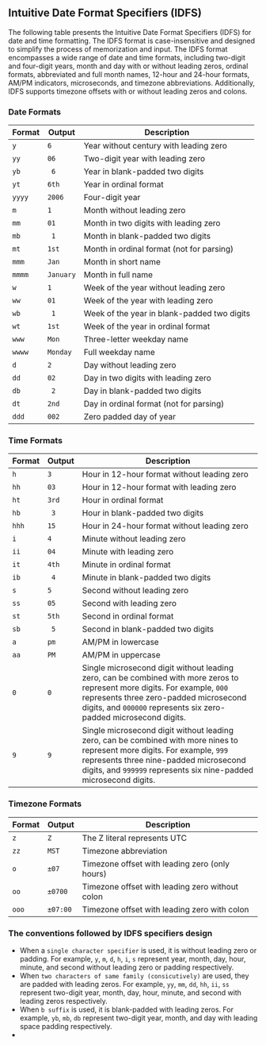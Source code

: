 
## Intuitive Date Format Specifiers (IDFS)

The following table presents the Intuitive Date Format Specifiers (IDFS) for date and time formatting. The IDFS format is case-insensitive and designed to simplify the process of memorization and input. The IDFS format encompasses a wide range of date and time formats, including two-digit and four-digit years, month and day with or without leading zeros, ordinal formats, abbreviated and full month names, 12-hour and 24-hour formats, AM/PM indicators, microseconds, and timezone abbreviations. Additionally, IDFS supports timezone offsets with or without leading zeros and colons.

### Date Formats

| Format | Output   | Description                                   |
| ------ | -------- | --------------------------------------------- |
| `y`    | `6`      | Year without century with leading zero        |
| `yy`   | `06`     | Two-digit year with leading zero              |
| `yb`   | ` 6`     | Year in blank-padded two digits               |
| `yt`   | `6th`    | Year in ordinal format                        |
| `yyyy` | `2006`   | Four-digit year                               |
| `m`    | `1`      | Month without leading zero                    |
| `mm`   | `01`     | Month in two digits with leading zero         |
| `mb`   | ` 1`     | Month in blank-padded two digits              |
| `mt`   | `1st`    | Month in ordinal format (not for parsing)     |
| `mmm`  | `Jan`    | Month in short name                           |
| `mmmm` | `January`| Month in full name                            |
| `w`    | `1`      | Week of the year without leading zero         |
| `ww`   | `01`     | Week of the year with leading zero            |
| `wb`   | ` 1`     | Week of the year in blank-padded two digits   |
| `wt`   | `1st`    | Week of the year in ordinal format            |
| `www`  | `Mon`    | Three-letter weekday name                     |
| `wwww` | `Monday` | Full weekday name                             |
| `d`    | `2`      | Day without leading zero                      |
| `dd`   | `02`     | Day in two digits with leading zero           |
| `db`   | ` 2`      | Day in blank-padded two digits               |
| `dt`   | `2nd`    | Day in ordinal format (not for parsing)       |
| `ddd`  | `002`    | Zero padded day of year                       |

### Time Formats

| Format | Output | Description                                      |
| ------ | ------ | ------------------------------------------------ |
| `h`    | `3`    | Hour in 12-hour format without leading zero      |
| `hh`   | `03`   | Hour in 12-hour format with leading zero         |
| `ht`   | `3rd`  | Hour in ordinal format                           |
| `hb`   | ` 3`   | Hour in blank-padded two digits                  |
| `hhh`  | `15`   | Hour in 24-hour format without leading zero      |
| `i`    | `4`    | Minute without leading zero                      |
| `ii`   | `04`   | Minute with leading zero                         |
| `it`   | `4th`  | Minute in ordinal format                         |
| `ib`   | ` 4`   | Minute in blank-padded two digits                |
| `s`    | `5`    | Second without leading zero                      |
| `ss`   | `05`   | Second with leading zero                         |
| `st`   | `5th`  | Second in ordinal format                         |
| `sb`   | ` 5`   | Second in blank-padded two digits                |
| `a`    | `pm`   | AM/PM in lowercase                               |
| `aa`   | `PM`   | AM/PM in uppercase                               |
| `0`    | `0`    | Single microsecond digit without leading zero, can be combined with more zeros to represent more digits. For example, `000` represents three zero-padded microsecond digits, and `000000` represents six zero-padded microsecond digits. |
| `9`    | `9`    | Single microsecond digit without leading zero, can be combined with more nines to represent more digits. For example, `999` represents three nine-padded microsecond digits, and `999999` represents six nine-padded microsecond digits. |

### Timezone Formats

| Format | Output  | Description                                        |
| ------ | ------- | -------------------------------------------------- |
| `z`    | `Z`     | The Z literal represents UTC                       |
| `zz`   | `MST`   | Timezone abbreviation                              |
| `o`    | `±07`   | Timezone offset with leading zero (only hours)     |
| `oo`   | `±0700` | Timezone offset with leading zero without colon    |
| `ooo`  | `±07:00`| Timezone offset with leading zero with colon       |

### The conventions followed by IDFS specifiers design

- When a `single character specifier` is used, it is without leading zero or padding. For example, `y`, `m`, `d`, `h`, `i`, `s` represent year, month, day, hour, minute, and second without leading zero or padding respectively.
- When `two characters of same family (consicutively)` are used, they are padded with leading zeros. For example, `yy`, `mm`, `dd`, `hh`, `ii`, `ss` represent two-digit year, month, day, hour, minute, and second with leading zeros respectively.
- When `b suffix` is used, it is blank-padded with leading zeros. For example, `yb`, `mb`, `db` represent two-digit year, month, and day with leading space padding respectively.
-
